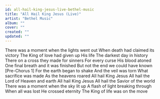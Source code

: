 ```yaml
---
id: all-hail-king-jesus-live-bethel-music
title: "All Hail King Jesus (Live)"
artist: "Bethel Music"
album: ""
cover: ""
created: ""
updated: ""
---
```


There was a moment when the lights went out
When death had claimed its victory
The King of love had given up His life
The darkest day in history
There on a cross they made for sinners
For every curse His blood atoned
One final breath and it was finished
But not the end we could have known
[Pre-Chorus 1]
For the earth began to shake
And the veil was torn
What sacrifice was made
As the heavens roared
All hail King Jesus
All hail the Lord of Heaven and earth
All hail King Jesus
All hail the Savior of the world
There was a moment when the sky lit up
A flash of light breaking through
When all was lost He crossed eternity
The King of life was on the move